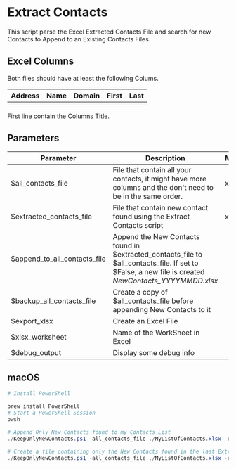 # Extract Contacts

This script parse the Excel Extracted Contacts File and search for new Contacts to Append to an Existing Contacts Files.

## Excel Columns

Both files should have at least the following Colums.

| Address | Name | Domain | First | Last |
| - | - | - | - | - |
|  |  |  |  |  |

First line contain the Columns Title.


## Parameters

| Parameter | Description | Mandatory | Default |
| --------- | ----------- | --------- | ------- |
| $all_contacts_file | File that contain all your contacts, it might have more columns and the don't need to be in the same order. | x | |
| $extracted_contacts_file | File that contain new contact found using the Extract Contacts script| x | |
| $append_to_all_contacts_file | Append the New Contacts found in $extracted_contacts_file to $all_contacts_file.  If set to $False, a new file is created *NewContacts_YYYYMMDD.xlsx* | | $True |
| $backup_all_contacts_file | Create a copy of $all_contacts_file before appending New Contacts to it | | $True |
| $export_xlsx | Create an Excel File | | $True |
| $xlsx_worksheet | Name of the WorkSheet in Excel | | "Contacts" |
| $debug_output | Display some debug info | | $false |
 
## macOS

```bash
# Install PowerShell

brew install PowerShell
# Start a PowerShell Session
pwsh
```

```powershell
# Append Only New Contacts found to my Contacts List
./KeepOnlyNewContacts.ps1 -all_contacts_file ./MyListOfContacts.xlsx -extracted_contacts_file ./Contacts_20220530.xlsx

# Create a file containing only the New Contacts found in the last Extracted Contacts Files that arent in my All Contacts File
./KeepOnlyNewContacts.ps1 -all_contacts_file ./MyListOfContacts.xlsx -extracted_contacts_file ./Contacts_20220530.xlsx -append_to_all_contacts_file $False
```